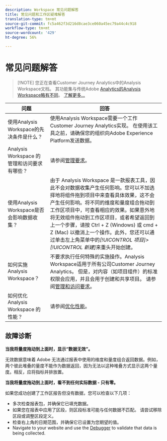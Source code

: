 ```yaml
---
description: Workspace 常见问题解答
title: 常见问题和工作区疑难解答
translation-type: tm+mt
source-git-commit: fc5a462f3d216d8cae3ce060a45ec79a44c4c918
workflow-type: tm+mt
source-wordcount: '429'
ht-degree: 56%

---
```



# 常见问题解答

>[!NOTE] 您正在查看Customer Journey Analytics中的Analysis Workspace文档。 其功能集与传统Adobe [Analytics的Analysis Workspace略有不同](https://docs.adobe.com/content/help/zh-Hans/analytics/analyze/analysis-workspace/home.html)。 [了解更多...](/help/getting-started/cja-aa.md)

| 问题 | 回答 |
|--- |--- |
| 使用Analysis Workspace的先决条件是什么？ | 使用Analysis Workspace需要一个工作Customer Journey Analytics实现。 在使用该工具之前，请确保您的组织向Adobe Experience Platform发送数据。 |
| Analysis Workspace 的管理和访问要求有哪些？ | 请参阅[管理要求](/help/analysis-workspace/workspace-faq/frequently-asked-questions-analysis-workspace.md)。 |
| 使用Analysis Workspace是否会影响数据收集？ | 由于 Analysis Workspace 是一款报表工具，因此不会对数据收集产生任何影响。您可以不加选择地将组件拖到项目中来查看具体效果，这不会产生任何影响。将不同的维度和量度组合拖动到工作区项目中，可查看相应的效果。如果意外地将无效组件拖动到工作区项目，或者希望返回到上一个步骤，请按 Ctrl + Z (Windows) 或 cmd + Z (Mac) 以撤消上一个操作。此外，您还可以通过单击左上角菜单中的&#x200B;*[!UICONTROL 项目]>[!UICONTROL 新建]*&#x200B;来重头开始创建。 |
| 如何实施 Analysis Workspace？ | 不要求执行任何特殊的实施操作。Analysis Workspace适用于所有公司Customer Journey Analytics。 但是，对内容（如项目组件）的标准权限会应用，并且会用于创建和共享项目。 请参阅[管理和访问要求](/help/analysis-workspace/workspace-faq/frequently-asked-questions-analysis-workspace.md)。 |
| 如何优化 Analysis Workspace 的性能？ | 请参阅[优化性能](/help/analysis-workspace/workspace-faq/optimizing-performance.md)。 |

## 故障诊断

**当我将量度拖动到上面时，显示“数据无效”。**

无效数据意味着 Adobe 无法通过报表中使用的维度和量度组合返回数据。例如，两个彼此堆叠的量度不能作为数据返回，因为无法以这种堆叠方式显示这两个量度。相反，应将指标并排放置。

**当我将量度拖动到上面时，看不到任何实际数据 - 只有零。**

如果您成功创建了工作区报告但没有数据，您可以检查以下几项：

* 多次检查报表包，并确保它已填充数据。
* 如果您在报表中应用了区段，则区段标准可能与任何数据不匹配。 请尝试移除区段或调整区段定义。
* 检查右上角的日期范围，并确保它已设置为您期望的值。
* Navigate to your website and use the [Debugger](https://docs.adobe.com/content/help/zh-Hans/debugger/using/experience-cloud-debugger.html) to validate that data is being collected.